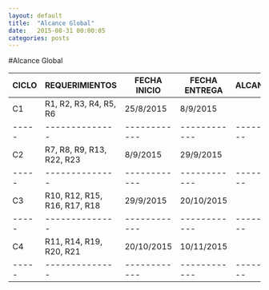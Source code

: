 ```yaml
---
layout: default
title:  "Alcance Global"
date:   2015-08-31 00:00:05
categories: posts
---
```


#Alcance Global

|**CICLO**|**REQUERIMIENTOS**|**FECHA INICIO**|**FECHA ENTREGA**| **ALCANCE** |
|-----|--------------|------------|------------|---------|
|C1|R1, R2, R3, R4, R5, R6|25/8/2015|8/9/2015||
|-----|--------------|------------|------------|---------|
|C2|R7, R8, R9, R13, R22, R23|8/9/2015|29/9/2015||
|-----|--------------|------------|------------|---------|
|C3|R10, R12, R15, R16, R17, R18|29/9/2015|20/10/2015||
|-----|--------------|------------|------------|---------|
|C4|R11, R14, R19, R20, R21|20/10/2015|10/11/2015||
|-----|--------------|------------|------------|---------|
